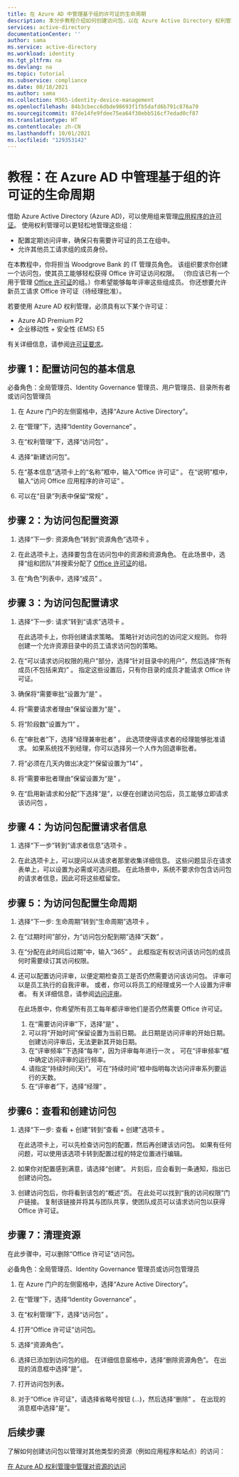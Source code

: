 ```yaml
---
title: 在 Azure AD 中管理基于组的许可证的生命周期
description: 本分步教程介绍如何创建访问包，以在 Azure Active Directory 权利管理中管理基于组的许可证。
services: active-directory
documentationCenter: ''
author: sama
ms.service: active-directory
ms.workload: identity
ms.tgt_pltfrm: na
ms.devlang: na
ms.topic: tutorial
ms.subservice: compliance
ms.date: 08/18/2021
ms.author: sama
ms.collection: M365-identity-device-management
ms.openlocfilehash: 84b3cbecc6dbde98693f1fb5dafd6b791c876a70
ms.sourcegitcommit: 87de14fe9fdee75ea64f30ebb516cf7edad0cf87
ms.translationtype: HT
ms.contentlocale: zh-CN
ms.lasthandoff: 10/01/2021
ms.locfileid: "129353142"
---
```

# <a name="tutorial-manage-the-lifecycle-of-your-group-based-licenses-in-azure-ad"></a>教程：在 Azure AD 中管理基于组的许可证的生命周期
 
借助 Azure Active Directory (Azure AD)，可以使用组来管理[应用程序的许可证](../enterprise-users/licensing-groups-assign.md)。 使用权利管理可以更轻松地管理这些组： 

* 配置定期访问评审，确保只有需要许可证的员工在组中。 
* 允许其他员工请求组的成员身份。

在本教程中，你将担当 Woodgrove Bank 的 IT 管理员角色。 该组织要求你创建一个访问包，使其员工能够轻松获得 Office 许可证访问权限。 （你应该已有一个用于管理 [Office 许可证](../enterprise-users/licensing-groups-assign.md)的组。）你希望能够每年评审这些组成员。 你还想要允许新员工请求 Office 许可证（待经理批准）。
 
若要使用 Azure AD 权利管理，必须具有以下某个许可证：

- Azure AD Premium P2
- 企业移动性 + 安全性 (EMS) E5

有关详细信息，请参阅[许可证要求](entitlement-management-overview.md#license-requirements)。
## <a name="step-1-configure-basics-for-your-access-package"></a>步骤 1：配置访问包的基本信息

必备角色：全局管理员、Identity Governance 管理员、用户管理员、目录所有者或访问包管理员

1. 在 Azure 门户的左侧窗格中，选择“Azure Active Directory”。

2. 在“管理”下，选择“Identity Governance” 。

3. 在“权利管理”下，选择“访问包” 。 

4. 选择“新建访问包”。

5. 在“基本信息”选项卡上的“名称”框中，输入“Office 许可证”  。 在“说明”框中，输入“访问 Office 应用程序的许可证” 。

6. 可以在“目录”列表中保留“常规” 。

## <a name="step-2-configure-the-resources-for-your-access-package"></a>步骤 2：为访问包配置资源

1. 选择“下一步: 资源角色”转到“资源角色”选项卡 。

2. 在此选项卡上，选择要包含在访问包中的资源和资源角色。 在此场景中，选择“组和团队”并搜索分配了 [Office 许可证](/active-directory/enterprise-users/licensing-groups-assign.md)的组。

3. 在“角色”列表中，选择“成员” 。

## <a name="step-3-configure-requests-for-your-access-package"></a>步骤 3：为访问包配置请求

1. 选择“下一步: 请求”转到“请求”选项卡 。

   在此选项卡上，你将创建请求策略。 策略针对访问包的访问定义规则。 你将创建一个允许资源目录中的员工请求访问包的策略。

3. 在“可以请求访问权限的用户”部分，选择“针对目录中的用户”，然后选择“所有成员(不包括来宾)”  。 指定这些设置后，只有你目录的成员才能请求 Office 许可证。

4. 确保将“需要审批”设置为“是” 。

5. 将“需要请求者理由”保留设置为“是” 。

6. 将“阶段数”设置为“1” 。

7. 在“审批者”下，选择“经理兼审批者” 。 此选项使得请求者的经理能够批准请求。 如果系统找不到经理，你可以选择另一个人作为回退审批者。

8. 将“必须在几天内做出决定?”保留设置为“14” 。

9. 将“需要审批者理由”保留设置为“是” 。

10. 在“启用新请求和分配”下选择“是”，以便在创建访问包后，员工能够立即请求该访问包 。

## <a name="step-4-configure-requestor-information-for-your-access-package"></a>步骤 4：为访问包配置请求者信息

1. 选择“下一步”转到“请求者信息”选项卡 。

2. 在此选项卡上，可以提问以从请求者那里收集详细信息。 这些问题显示在请求表单上，可以设置为必需或可选问题。 在此场景中，系统不要求你包含访问包的请求者信息，因此可将这些框留空。

## <a name="step-5-configure-the-lifecycle-for-your-access-package"></a>步骤 5：为访问包配置生命周期

1. 选择“下一步: 生命周期”转到“生命周期”选项卡 。

2. 在“过期时间”部分，为“访问包分配到期”选择“天数”  。
    
3. 在“分配在此时间后过期”中，输入“365” 。 此框指定有权访问该访问包的成员何时需要续订其访问权限。 

4. 还可以配置访问评审，以便定期检查员工是否仍然需要访问该访问包。 评审可以是员工执行的自我评审。 或者，你可以将员工的经理或另一个人设置为评审者。 有关详细信息，请参阅[访问评审](entitlement-management-access-reviews-create.md)。 
 
    在此场景中，你希望所有员工每年都评审他们是否仍然需要 Office 许可证。

    1.  在“需要访问评审”下，选择“是” 。
    2.  可以将“开始时间”保留设置为当前日期。 此日期是访问评审的开始日期。 创建访问评审后，无法更新其开始日期。
    3.  在“评审频率”下选择“每年”，因为评审每年进行一次 。 可在“评审频率”框中确定访问评审的运行频率。
    4.  请指定“持续时间(天)”。  可在“持续时间”框中指明每次访问评审系列要运行的天数。
    5.  在“评审者”下，选择“经理” 。

## <a name="step-6-review-and-create-your-access-package"></a>步骤6：查看和创建访问包

1. 选择“下一步: 查看 + 创建”转到“查看 + 创建”选项卡 。

   在此选项卡上，可以先检查访问包的配置，然后再创建该访问包。 如果有任何问题，可以使用该选项卡转到配置过程的特定位置进行编辑。

3. 如果你对配置感到满意，请选择“创建”。 片刻后，应会看到一条通知，指出已创建访问包。

4. 创建访问包后，你将看到该包的“概述”页。 在此处可以找到“我的访问权限”门户链接。 复制该链接并将其与团队共享，使团队成员可以请求访问包以获得 Office 许可证。

## <a name="step-7-clean-up-resources"></a>步骤 7：清理资源

在此步骤中，可以删除“Office 许可证”访问包。 

必备角色：全局管理员、Identity Governance 管理员或访问包管理员

1. 在 Azure 门户的左侧窗格中，选择“Azure Active Directory”。

2. 在“管理”下，选择“Identity Governance” 。

3. 在“权利管理”下，选择“访问包” 。 

4. 打开“Office 许可证”访问包。 

5. 选择“资源角色”。

6. 选择已添加到访问包的组。 在详细信息窗格中，选择“删除资源角色”。 在出现的消息框中选择“是”。

7. 打开访问包列表。

8. 对于“Office 许可证”，请选择省略号按钮 (…)，然后选择“删除” 。 在出现的消息框中选择“是”。

## <a name="next-steps"></a>后续步骤

了解如何创建访问包以管理对其他类型的资源（例如应用程序和站点）的访问： 

[在 Azure AD 权利管理中管理对资源的访问](/active-directory/governance/entitlement-management-access-package-first.md)
